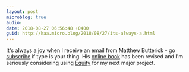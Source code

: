 ```yaml
---
layout: post
microblog: true
audio: 
date: 2018-08-27 06:56:48 +0400
guid: http://kaa.micro.blog/2018/08/27/its-always-a.html
---
```

It's always a joy when I receive an email from Matthew Butterick - go [subscribe](https://tinyletter.com/mbutterick) if type is your thing. His [online book](https://practicaltypography.com) has been revised and I'm seriously considering using [Equity](https://mbtype.com/fonts/equity/) for my next major project.
